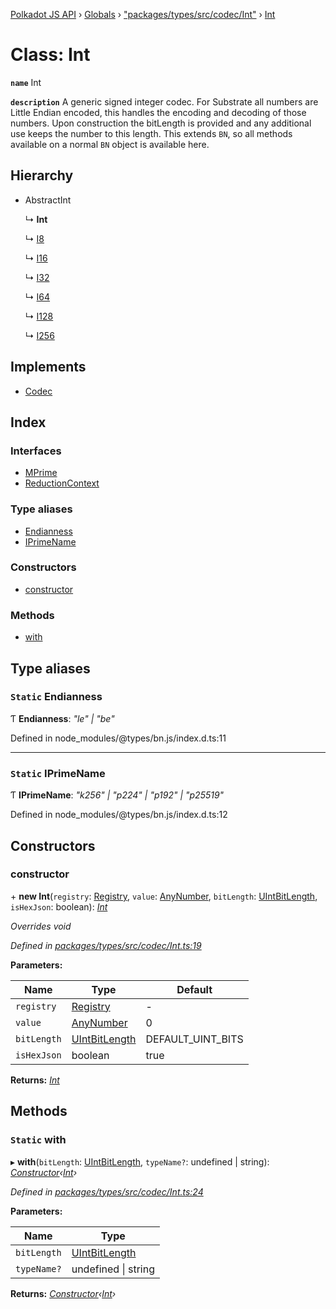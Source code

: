 [Polkadot JS API](../README.md) › [Globals](../globals.md) › ["packages/types/src/codec/Int"](../modules/_packages_types_src_codec_int_.md) › [Int](_packages_types_src_codec_int_.int.md)

# Class: Int

**`name`** Int

**`description`** 
A generic signed integer codec. For Substrate all numbers are Little Endian encoded,
this handles the encoding and decoding of those numbers. Upon construction
the bitLength is provided and any additional use keeps the number to this
length. This extends `BN`, so all methods available on a normal `BN` object
is available here.

## Hierarchy

* AbstractInt

  ↳ **Int**

  ↳ [I8](_packages_types_src_primitive_i8_.i8.md)

  ↳ [I16](_packages_types_src_primitive_i16_.i16.md)

  ↳ [I32](_packages_types_src_primitive_i32_.i32.md)

  ↳ [I64](_packages_types_src_primitive_i64_.i64.md)

  ↳ [I128](_packages_types_src_primitive_i128_.i128.md)

  ↳ [I256](_packages_types_src_primitive_i256_.i256.md)

## Implements

* [Codec](../interfaces/_packages_types_src_types_codec_.codec.md)

## Index

### Interfaces

* [MPrime](../interfaces/_packages_types_src_codec_int_.int.mprime.md)
* [ReductionContext](../interfaces/_packages_types_src_codec_int_.int.reductioncontext.md)

### Type aliases

* [Endianness](_packages_types_src_codec_int_.int.md#static-endianness)
* [IPrimeName](_packages_types_src_codec_int_.int.md#static-iprimename)

### Constructors

* [constructor](_packages_types_src_codec_int_.int.md#constructor)

### Methods

* [with](_packages_types_src_codec_int_.int.md#static-with)

## Type aliases

### `Static` Endianness

Ƭ **Endianness**: *"le" | "be"*

Defined in node_modules/@types/bn.js/index.d.ts:11

___

### `Static` IPrimeName

Ƭ **IPrimeName**: *"k256" | "p224" | "p192" | "p25519"*

Defined in node_modules/@types/bn.js/index.d.ts:12

## Constructors

###  constructor

\+ **new Int**(`registry`: [Registry](../interfaces/_packages_types_src_types_registry_.registry.md), `value`: [AnyNumber](../modules/_packages_types_src_types_helpers_.md#anynumber), `bitLength`: [UIntBitLength](../modules/_packages_types_src_codec_abstractint_.md#uintbitlength), `isHexJson`: boolean): *[Int](_packages_types_src_codec_int_.int.md)*

*Overrides void*

*Defined in [packages/types/src/codec/Int.ts:19](https://github.com/polkadot-js/api/blob/97b5c699b/packages/types/src/codec/Int.ts#L19)*

**Parameters:**

Name | Type | Default |
------ | ------ | ------ |
`registry` | [Registry](../interfaces/_packages_types_src_types_registry_.registry.md) | - |
`value` | [AnyNumber](../modules/_packages_types_src_types_helpers_.md#anynumber) | 0 |
`bitLength` | [UIntBitLength](../modules/_packages_types_src_codec_abstractint_.md#uintbitlength) | DEFAULT_UINT_BITS |
`isHexJson` | boolean | true |

**Returns:** *[Int](_packages_types_src_codec_int_.int.md)*

## Methods

### `Static` with

▸ **with**(`bitLength`: [UIntBitLength](../modules/_packages_types_src_codec_abstractint_.md#uintbitlength), `typeName?`: undefined | string): *[Constructor](../interfaces/_packages_types_src_types_codec_.constructor.md)‹[Int](_packages_types_src_codec_int_.int.md)›*

*Defined in [packages/types/src/codec/Int.ts:24](https://github.com/polkadot-js/api/blob/97b5c699b/packages/types/src/codec/Int.ts#L24)*

**Parameters:**

Name | Type |
------ | ------ |
`bitLength` | [UIntBitLength](../modules/_packages_types_src_codec_abstractint_.md#uintbitlength) |
`typeName?` | undefined &#124; string |

**Returns:** *[Constructor](../interfaces/_packages_types_src_types_codec_.constructor.md)‹[Int](_packages_types_src_codec_int_.int.md)›*
